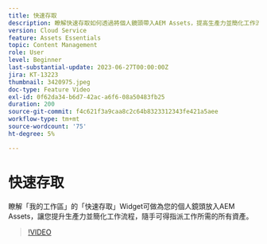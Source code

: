 ```yaml
---
title: 快速存取
description: 瞭解快速存取如何透過將個人鏡頭帶入AEM Assets，提高生產力並簡化工作流程，讓您輕鬆掌握指派任務所需的所有資產。
version: Cloud Service
feature: Assets Essentials
topic: Content Management
role: User
level: Beginner
last-substantial-update: 2023-06-27T00:00:00Z
jira: KT-13223
thumbnail: 3420975.jpeg
doc-type: Feature Video
exl-id: 0f62da34-b6d7-42ac-a6f6-08a50483fb25
duration: 200
source-git-commit: f4c621f3a9caa8c2c64b8323312343fe421a5aee
workflow-type: tm+mt
source-wordcount: '75'
ht-degree: 5%

---
```


# 快速存取

瞭解「我的工作區」的「快速存取」Widget可做為您的個人鏡頭放入AEM Assets，讓您提升生產力並簡化工作流程，隨手可得指派工作所需的所有資產。

>[!VIDEO](https://video.tv.adobe.com/v/3420975/?learn=on)
